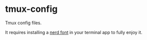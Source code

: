 tmux-config
===========

Tmux config files.

It requires installing a [nerd font](https://github.com/ryanoasis/nerd-fonts) in your terminal app to fully enjoy it.
